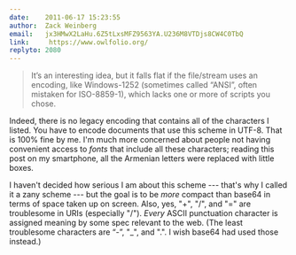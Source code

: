```yaml
---
date:    2011-06-17 15:23:55
author:  Zack Weinberg
email:   jx3HMwX2LaHu.6Z5tLxsMFZ9563YA.U236M8VTDjs8CW4C0TbQ
link:     https://www.owlfolio.org/
replyto: 2080
---
```


<blockquote>It’s an interesting idea, but it falls flat if the
file/stream uses an encoding, like Windows-1252 (sometimes called
“ANSI”, often mistaken for ISO-8859-1), which lacks one or more of
scripts you chose.</blockquote>

Indeed, there is no legacy encoding that contains all of the
characters I listed.  You have to encode documents that use this
scheme in UTF-8.  That is 100% fine by me.  I'm much more concerned
about people not having convenient access to <i>fonts</i> that include
all these characters; reading this post on my smartphone, all the
Armenian letters were replaced with little boxes.

I haven't decided how serious I am about this scheme --- that's why I
called it a zany scheme --- but the goal is to be <i>more</i> compact
than base64 in terms of space taken up on screen.  Also, yes, "+",
"/", and "=" are troublesome in URIs (especially "/").  <i>Every</i>
ASCII punctuation character is assigned meaning by some spec relevant
to the web.  (The least troublesome characters are &ldquo;-&rdquo;,
"_", and ".".  I wish base64 had used those instead.)
